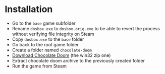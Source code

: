 # Installation

- Go to the `base` game subfolder
- Rename `dosbox.exe` to `dosbox.orig.exe` to be able to revert the process without verifying file integrity on Steam
- Copy `dosbox.exe` to the `base` folder
- Go back to the root game folder
- Create a folder named `chocolate-doom`
- [Download Chocolate Doom](https://github.com/chocolate-doom/chocolate-doom/releases) (the win32 zip one)
- Extract chocolate doom archive to the previously created folder
- Run the game from Steam
